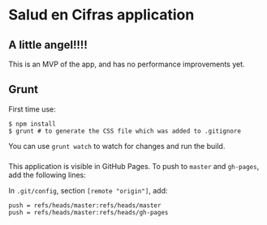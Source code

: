 # Salud en Cifras application

## A little angel!!!!

This is an MVP of the app, and has no performance improvements yet.

## Grunt

First time use:

```
$ npm install
$ grunt # to generate the CSS file which was added to .gitignore
```

You can use `grunt watch` to watch for changes and run the build.

###

This application is visible in GitHub Pages.
To push to `master` and `gh-pages`, add the following lines:

In `.git/config`, section `[remote "origin"]`, add:
```
push = refs/heads/master:refs/heads/master
push = refs/heads/master:refs/heads/gh-pages
```



